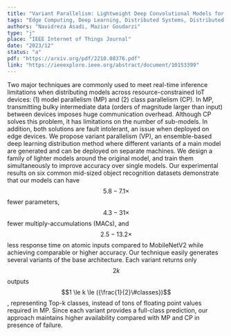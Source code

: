 ```yaml
---
title: "Variant Parallelism: Lightweight Deep Convolutional Models for Distributed Inference on IoT Devices"
tags: "Edge Computing, Deep Learning, Distributed Systems, Distributed Deep Learning, Efficient Deep Learning, Scalable Deep Learning"
authors: "Navidreza Asadi, Maziar Goudarzi"
type: "j"
place: "IEEE Internet of Things Journal"
date: "2023/12"
status: "a"
pdf: "https://arxiv.org/pdf/2210.08376.pdf"
link: "https://ieeexplore.ieee.org/abstract/document/10153399"
---
```

Two major techniques are commonly used to meet real-time inference limitations when distributing models across resource-constrained IoT devices: (1) model parallelism (MP) and (2) class parallelism (CP). In MP, transmitting bulky intermediate data (orders of magnitude larger than input) between devices imposes huge communication overhead. Although CP solves this problem, it has limitations on the number of sub-models. In addition, both solutions are fault intolerant, an issue when deployed on edge devices. We propose variant parallelism (VP), an ensemble-based deep learning distribution method where different variants of a main model are generated and can be deployed on separate machines. We design a family of lighter models around the original model, and train them simultaneously to improve accuracy over single models. Our experimental results on six common mid-sized object recognition datasets demonstrate that our models can have $$5.8-7.1{\times}$$ fewer parameters, $$4.3-31{\times}$$ fewer multiply-accumulations (MACs), and $${2.5-13.2{\times}}$$ less response time on atomic inputs compared to MobileNetV2 while achieving comparable or higher accuracy. Our technique easily generates several variants of the base architecture. Each variant returns only $$2k$$ outputs $$1 \le k \le ({\frac{1}{2}\#classes})$$, representing Top-k classes, instead of tons of floating point values required in MP. Since each variant provides a full-class prediction, our approach maintains higher availability compared with MP and CP in presence of failure.